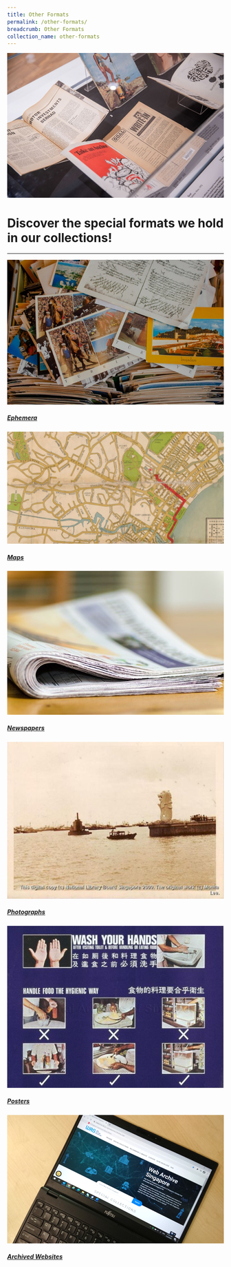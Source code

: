 ```yaml
---
title: Other Formats
permalink: /other-formats/
breadcrumb: Other Formats
collection_name: other-formats
---
```

![Other Formats](\images\other-formats\other-formats-main.jpg)

# Discover the special formats we hold in our collections!

-----

<p>
<div>
	<div class="row is-multiline">
		<div class="col is-half-tablet padding--bottom--lg">
			<a href="/other-formats/ephemera/" class="project-link">
				<img src="/images/other-formats/ephemera-main.jpg" alt="Ephemera" class="project-image">
				<div class="project-title">	
				<h5><b>Ephemera</b></h5>
				</div>
			</a>
		</div>
		<div class="col is-half-tablet padding--bottom--lg">
			<a href="/other-formats/maps/" class="project-link">
				<img src="/images/other-formats/maps-main.jpg" alt="Maps" class="project-image">
				<div class="project-title">	
				<h5><b>Maps</b></h5>
				</div>
			</a>
		</div>
	</div>
</div>
<p><p>

<div>
	<div class="row is-multiline">
		<div class="col is-half-tablet padding--bottom--lg">
			<a href="/other-formats/newspapers/" class="project-link">
				<img src="/images/other-formats/newspapers-main.jpg" alt="Newspapers" class="project-image">
				<div class="project-title">	
				<h5><b>Newspapers</b></h5>
				</div>
			</a>
		</div>
		<div class="col is-half-tablet padding--bottom--lg">
			<a href="/other-formats/photographs/" class="project-link">
				<img src="/images/other-formats/pictures-main.jpg" alt="Photographs" class="project-image">
				<div class="project-title">	
				<h5><b>Photographs</b></h5>
				</div>
			</a>
		</div>
	</div>
</div>
<p><p>

<div>
	<div class="row is-multiline">
		<div class="col is-half-tablet padding--bottom--lg">
			<a href="/other-formats/posters/" class="project-link">
				<img src="/images/other-formats/posters-main.jpg" alt="Posters" class="project-image">
				<div class="project-title">	
				<h5><b>Posters</b></h5>
				</div>
			</a>
		</div>
		<div class="col is-half-tablet padding--bottom--lg">
			<a href="/other-formats/archived-websites/" class="project-link">
				<img src="/images/other-formats/archivedwebsites-main.png" alt="Archived Websites" class="project-image">
				<div class="project-title">	
				<h5><b>Archived Websites</b></h5>
				</div>
			</a>
		</div>
	</div>
</div>
<p><p>